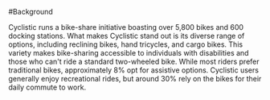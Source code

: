 #Background

Cyclistic runs a bike-share initiative boasting over 5,800 bikes and 600 docking stations. What makes Cyclistic stand out is its diverse range of options, including reclining bikes, hand tricycles, and cargo bikes. This variety makes bike-sharing accessible to individuals with disabilities and those who can't ride a standard two-wheeled bike. While most riders prefer traditional bikes, approximately 8% opt for assistive options. Cyclistic users generally enjoy recreational rides, but around 30% rely on the bikes for their daily commute to work.
